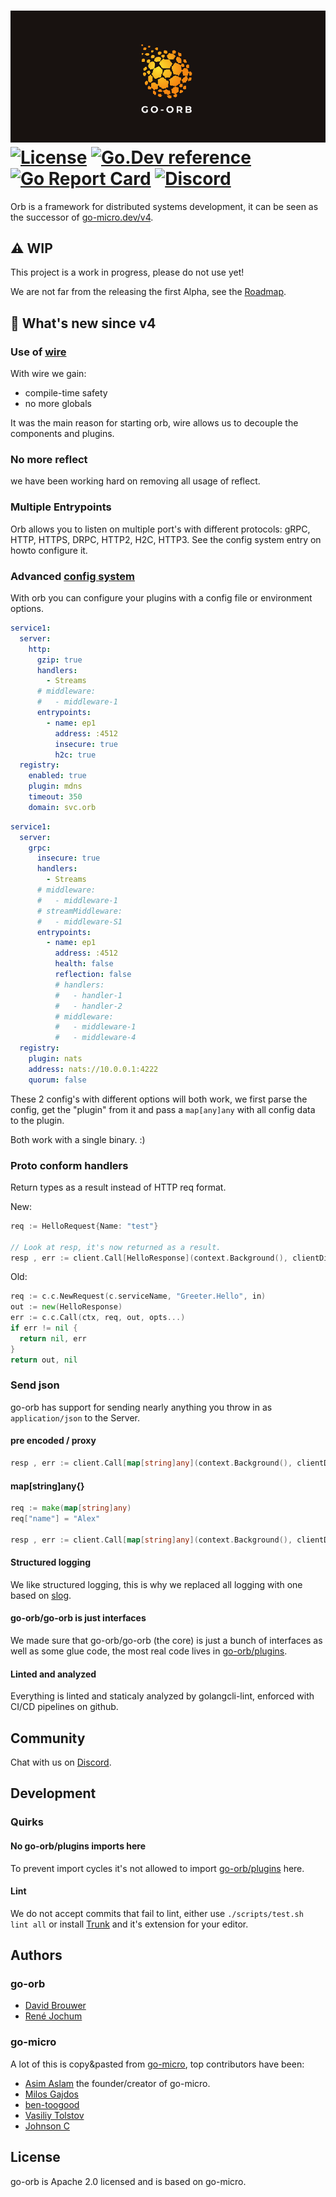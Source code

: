 # ![go-orb Logo](docs/logo-header.png) [![License](https://img.shields.io/:license-apache-blue.svg)](https://opensource.org/licenses/Apache-2.0) [![Go.Dev reference](https://img.shields.io/badge/go.dev-reference-007d9c?logo=go&logoColor=white&style=flat-square)](https://pkg.go.dev/github.com/go-orb/go-orb?tab=doc) [![Go Report Card](https://goreportcard.com/badge/github.com/go-orb/go-orb)](https://goreportcard.com/report/github.com/go-orb/go-orb) [![Discord](https://dcbadge.vercel.app/api/server/sggGS389qb?style=flat-square&theme=default-inverted)](https://discord.gg/sggGS389qb)

Orb is a framework for distributed systems development, it can be seen as the successor of [go-micro.dev/v4](https://github.com/go-micro/go-micro).

## :warning: WIP

This project is a work in progress, please do not use yet!

We are not far from the releasing the first Alpha, see the [Roadmap](https://github.com/orgs/go-orb/projects/1/views/1).

## :rocket: What's new since v4

### Use of [wire](https://github.com/google/wire)

With wire we gain:

- compile-time safety
- no more globals

It was the main reason for starting orb, wire allows us to decouple the components and plugins.

### No more reflect

we have been working hard on removing all usage of reflect.

### Multiple Entrypoints

Orb allows you to listen on multiple port's with different protocols: gRPC, HTTP, HTTPS, DRPC, HTTP2, H2C, HTTP3.
See the config system entry on howto configure it.

### Advanced [config system](config)

With orb you can configure your plugins with a config file or environment options.

```yaml
service1:
  server:
    http:
      gzip: true
      handlers:
        - Streams
      # middleware:
      #   - middleware-1
      entrypoints:
        - name: ep1
          address: :4512
          insecure: true
          h2c: true
  registry:
    enabled: true
    plugin: mdns
    timeout: 350
    domain: svc.orb
```

```yaml
service1:
  server:
    grpc:
      insecure: true
      handlers:
        - Streams
      # middleware:
      #   - middleware-1
      # streamMiddleware:
      #   - middleware-S1
      entrypoints:
        - name: ep1
          address: :4512
          health: false
          reflection: false
          # handlers:
          #   - handler-1
          #   - handler-2
          # middleware:
          #   - middleware-1
          #   - middleware-4
  registry:
    plugin: nats
    address: nats://10.0.0.1:4222
    quorum: false
```

These 2 config's with different options will both work, we first parse the config, get the "plugin" from it and pass a `map[any]any` with all config data to the plugin.

Both work with a single binary. :)

### Proto conform handlers

Return types as a result instead of HTTP req format.

New:

```go
req := HelloRequest{Name: "test"}

// Look at resp, it's now returned as a result.
resp , err := client.Call[HelloResponse](context.Background(), clientDi, "org.orb.svc.hello", "Say.Hello", &req)
```

Old:

```go
req := c.c.NewRequest(c.serviceName, "Greeter.Hello", in)
out := new(HelloResponse)
err := c.c.Call(ctx, req, out, opts...)
if err != nil {
  return nil, err
}
return out, nil
```

### Send json

go-orb has support for sending nearly anything you throw in as `application/json` to the Server.

#### pre encoded / proxy

```go
resp , err := client.Call[map[string]any](context.Background(), clientDi, "org.orb.svc.hello", "Say.Hello", `{"name": "Alex"}`, client.WithContentType("application/json"))
```

#### map[string]any{}

```go
req := make(map[string]any)
req["name"] = "Alex"

resp , err := client.Call[map[string]any](context.Background(), clientDi, "org.orb.svc.hello", "Say.Hello", req, client.WithContentType("application/json"))
```

#### Structured logging

We like structured logging, this is why we replaced all logging with one based on [slog](https://pkg.go.dev/log/slog).

#### go-orb/go-orb is just interfaces

We made sure that go-orb/go-orb (the core) is just a bunch of interfaces as well as some glue code, the most real code lives in [go-orb/plugins](https://github.com/go-orb/plugins).

#### Linted and analyzed

Everything is linted and staticaly analyzed by golangcli-lint, enforced with CI/CD pipelines on github.

## Community

Chat with us on [Discord](https://discord.gg/sggGS389qb).

## Development

### Quirks

#### No go-orb/plugins imports here

To prevent import cycles it's not allowed to import [go-orb/plugins](https://github.com/go-orb/plugins) here.

#### Lint

We do not accept commits that fail to lint, either use `./scripts/test.sh lint all` or install [Trunk](https://trunk.io/) and it's extension for your editor.

## Authors

### go-orb

- [David Brouwer](https://github.com/Davincible)
- [René Jochum](https://github.com/jochumdev)

### go-micro

A lot of this is copy&pasted from [go-micro](https://github.com/go-micro/go-micro/graphs/contributors), top contributors have been:

- [Asim Aslam](https://github.com/asim) the founder/creator of go-micro.
- [Milos Gajdos](https://github.com/milosgajdos)
- [ben-toogood](https://github.com/ben-toogood)
- [Vasiliy Tolstov](https://github.com/vtolstov)
- [Johnson C](https://github.com/xpunch)

## License

go-orb is Apache 2.0 licensed and is based on go-micro.
